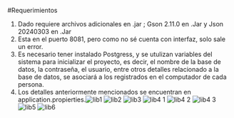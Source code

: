 #Requerimientos
 
1. Dado requiere archivos adicionales en .jar ;  Gson 2.11.0 en .Jar y Json 20240303 en .Jar
2. Esta en el puerto 8081, pero como no sé cuenta con interfaz, solo sale un error.
3. Es necesario tener instalado Postgress, y se utulizan variables del sistema para inicializar el proyecto, es decir, el nombre de la base de datos,
   la contraseña, el usuario, entre otros detalles relacionado a la base de datos, se asociará a los registrados en el computador de cada persona.
4. Los detalles anteriormente mencionados se encuentran en application.propierties.![lib1](https://github.com/user-attachments/assets/c69904d1-4d66-434a-ac10-e04411a1fea7)
![lib2](https://github.com/user-attachments/assets/7deea3f5-7e23-41d9-92c2-03cf2895d058)
![lib3](https://github.com/user-attachments/assets/5db650bc-c46e-41ff-a298-dfd491def965)
![lib4 1](https://github.com/user-attachments/assets/9c002486-2d15-4004-adc4-1384460022a8)
![lib4 2](https://github.com/user-attachments/assets/760c8da8-76c5-4918-b86b-3ba42fec492e)
![lib4 3](https://github.com/user-attachments/assets/b42b20b3-1fd3-466b-b6dc-0e8486469bcb)
![lib5](https://github.com/user-attachments/assets/7f037810-4028-450e-a001-312c5c6c8e13)
![lib6](https://github.com/user-attachments/assets/f0bc4170-82b3-4a3e-834d-613c257092e1)


